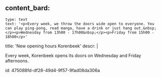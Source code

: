 content_bard:
  -
    type: text
    text: '<p>Every week, we throw the doors wide open to everyone. You can play ping-pong, read manga, have a drink or just hang out.&nbsp;</p><p>Wednesday from 13h00 - 17h00&nbsp;</p><p>Friday from 15h00 - 18h00</p>'
title: 'New opening hours Korenbeek'
descr: |
  <p>Every week, Korenbeek opens its doors on Wednesday and Friday afternoons.
  </p>
id: 475088fd-df28-49d4-9f57-9fad08da306a
